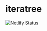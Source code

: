 # iteratree

[![Netlify Status](https://api.netlify.com/api/v1/badges/95336e1c-1a26-4b03-bcc1-0ebe3eecd46b/deploy-status)](https://app.netlify.com/sites/iteratree/deploys)

